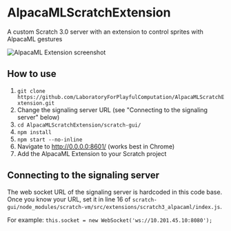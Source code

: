# AlpacaMLScratchExtension
A custom Scratch 3.0 server with an extension to control sprites with AlpacaML gestures

![AlpacaML Extension screenshot](https://i.ibb.co/P10xpZk/Screen-Shot-2019-10-30-at-3-46-08-PM.png)

## How to use
1. `git clone https://github.com/LaboratoryForPlayfulComputation/AlpacaMLScratchExtension.git`
2. Change the signaling server URL (see "Connecting to the signaling server" below)
3. `cd AlpacaMLScratchExtension/scratch-gui/`
4. `npm install`
5. `npm start --no-inline`
6. Navigate to http://0.0.0.0:8601/ (works best in Chrome)
7. Add the AlpacaML Extension to your Scratch project

## Connecting to the signaling server
The web socket URL of the signaling server is hardcoded in this code base. Once you know your URL, set it in line 16 of `scratch-gui/node_modules/scratch-vm/src/extensions/scratch3_alpacaml/index.js`.

For example:
`this.socket = new WebSocket('ws://10.201.45.10:8080');`

